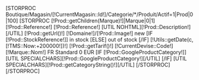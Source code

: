 <?xml version="1.0" encoding="utf-8"?>
<rss version="2.0" xmlns:g="http://base.google.com/ns/1.0">
    <channel>
[STORPROC Boutique/Magasin/[!CurrentMagasin::Id!]/Categorie/*/Produit/Actif=1|Prod|0|100]
        [STORPROC [!Prod::getChildren(Marque)!]|Marque|0|1]
        <item>
            <g:id>[!Prod::Reference!]</g:id>
            <g:mpn>[!Prod::Reference!]</g:mpn>
            <title>[!Prod::Nom!]</title>
            <description>[UTIL NOHTML][!Prod::Description!][/UTIL]</description>
            <link>[!Prod::getUrl()!]</link>
            <g:image_link>[!Domaine!]/[!Prod::Image!]</g:image_link>
            <g:condition>new</g:condition>
            [IF [!Prod::StockReference!]]
            <g:availability>in stock</g:availability>
            [ELSE]
            <g:availability>out of stock</g:availability>
            [/IF]
            <g:availability_date>[!Utils::getDate(c,[!TMS::Now:+200000!])!]</g:availability_date>
            <g:price>[!Prod::getTarif()!] [!CurrentDevise::Code!]</g:price>
            <g:brand>[!Marque::Nom!]</g:brand>
            <g:shipping>
                <g:country>FR</g:country>
                <g:service>Standard</g:service>
                <g:price>0 EUR</g:price>
            </g:shipping>
            [IF [!Prod::GoogleProductCategory!]]
            <g:google_product_category>[UTIL SPECIALCHARS][!Prod::GoogleProductCategory!][/UTIL]</g:google_product_category>
            [/IF]
            <g:product_type>[UTIL SPECIALCHARS][!Prod::getCategoryString()!][/UTIL]</g:product_type>
        </item>
        [/STORPROC]
[/STORPROC]
    </channel>
</rss>